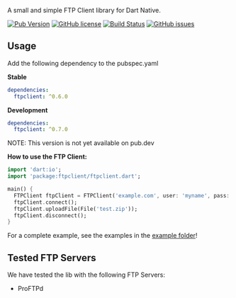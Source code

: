 A small and simple FTP Client library for Dart Native.

[![Pub Version](https://img.shields.io/pub/v/ftpclient)](https://pub.dev/packages/ftpclient)
[![GitHub license](https://img.shields.io/github/license/Nexific/dart_ftpclient)](https://github.com/Nexific/dart_ftpclient/blob/master/LICENSE)
[![Build Status](https://travis-ci.org/Nexific/dart_ftpclient.svg?branch=master)](https://travis-ci.org/Nexific/dart_ftpclient)
[![GitHub issues](https://img.shields.io/github/issues/Nexific/dart_ftpclient)](https://github.com/Nexific/dart_ftpclient/issues)

## Usage

Add the following dependency to the pubspec.yaml

**Stable**

```yaml
dependencies:
  ftpclient: ^0.6.0
```

**Development**

```yaml
dependencies:
  ftpclient: ^0.7.0
```

NOTE: This version is not yet available on pub.dev

**How to use the FTP Client:**

```dart
import 'dart:io';
import 'package:ftpclient/ftpclient.dart';

main() {
  FTPClient ftpClient = FTPClient('example.com', user: 'myname', pass: 'mypass');
  ftpClient.connect();
  ftpClient.uploadFile(File('test.zip'));
  ftpClient.disconnect();
}
```

For a complete example, see the examples in the [example folder](example/)!

## Tested FTP Servers

We have tested the lib with the following FTP Servers:

* ProFTPd
